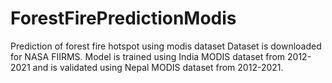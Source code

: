 # ForestFirePredictionModis
Prediction of forest fire hotspot using modis dataset 
Dataset is downloaded for NASA FIIRMS. Model is trained using India MODIS dataset from 2012-2021 and is validated using Nepal MODIS dataset from 2012-2021.
